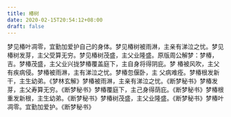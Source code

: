 ```yaml
---
title: 椿树
date: 2020-02-15T20:54:12+08:00
draft: false
---
```


梦见椿叶凋零，宜勤加爱护自己的身体。梦见椿树被雨淋，主亲有涕泣之忧。梦见椿树发芽，主父受算无穷。梦见椿树茂盛，主父业隆盛。原版周公解梦：梦椿，吉。梦椿茂盛，主父业兴拢梦椿覆盖庭下，主自身将得阴庇。梦 椿被风吹，主父有疾病侵。梦椿被雨淋，主有涕泣之忧。梦椿忽偃卧，主 父病难痊。梦椿根发新干，主生幼弟。《梦林玄解》梦椿被雨淋，主亲有涕泣之忧。《断梦秘书》梦椿发芽，主父寿算无穷。《断梦秘书》梦椿覆庭下，主己身得荫庇。《断梦秘书》梦椿根重发新根，主生幼弟。《断梦秘书》梦椿树茂盛，主父业隆盛。《断梦秘书》梦椿叶凋零。宜勤加爱护。《断梦秘书》